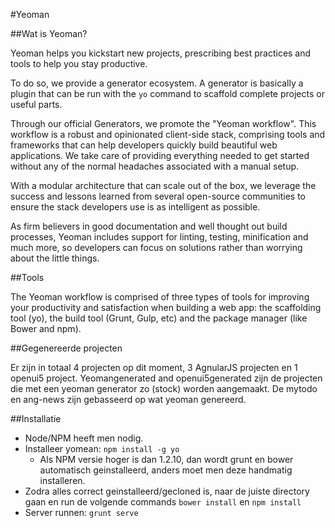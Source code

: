 #Yeoman

##Wat is Yeoman?

Yeoman helps you kickstart new projects, prescribing best practices and tools to help you stay productive.

To do so, we provide a generator ecosystem. A generator is basically a plugin that can be run with the `yo` command to scaffold complete projects or useful parts.

Through our official Generators, we promote the "Yeoman workflow". This workflow is a robust and opinionated client-side stack, comprising tools and frameworks that can help developers quickly build beautiful web applications. We take care of providing everything needed to get started without any of the normal headaches associated with a manual setup.

With a modular architecture that can scale out of the box, we leverage the success and lessons learned from several open-source communities to ensure the stack developers use is as intelligent as possible.

As firm believers in good documentation and well thought out build processes, Yeoman includes support for linting, testing, minification and much more, so developers can focus on solutions rather than worrying about the little things.

##Tools

The Yeoman workflow is comprised of three types of tools for improving your productivity and satisfaction when building a web app: the scaffolding tool (yo), the build tool (Grunt, Gulp, etc) and the package manager (like Bower and npm).

##Gegenereerde projecten

Er zijn in totaal 4 projecten op dit moment, 3 AgnularJS projecten en 1 openui5 project. Yeomangenerated and openui5generated zijn de projecten die met een yeoman generator zo (stock) worden aangemaakt.
De mytodo en ang-news zijn gebasseerd op wat yeoman genereerd.

##Installatie

-   Node/NPM heeft men nodig.
-   Installeer yomean: `npm install -g yo`
    -   Als NPM versie hoger is dan 1.2.10, dan wordt grunt en bower automatisch geinstalleerd, anders moet men deze handmatig installeren.
-   Zodra alles correct geinstalleerd/gecloned is, naar de juiste directory gaan en run de volgende commands `bower install` en `npm install`
-   Server runnen: `grunt serve`


